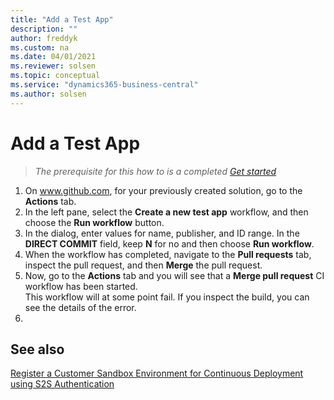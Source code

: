 ```yaml
---
title: "Add a Test App"
description: ""
author: freddyk
ms.custom: na
ms.date: 04/01/2021
ms.reviewer: solsen
ms.topic: conceptual
ms.service: "dynamics365-business-central"
ms.author: solsen
---
```


# Add a Test App

> *The prerequisite for this how to is a completed [Get started](algo-get-started.md)*

1. On www.github.com, for your previously created solution, go to the **Actions** tab.
1. In the left pane, select the **Create a new test app** workflow, and then choose the **Run workflow** button.
1. In the dialog, enter values for name, publisher, and ID range. In the **DIRECT COMMIT** field, keep **N** for no and then choose **Run workflow**.
1. When the workflow has completed, navigate to the **Pull requests** tab, inspect the pull request, and then **Merge** the pull request.
1. Now, go to the **Actions** tab and you will see that a **Merge pull request** CI workflow has been started.  
This workflow will at some point fail. If you inspect the build, you can see the details of the error.
1. 

## See also

[Register a Customer Sandbox Environment for Continuous Deployment using S2S Authentication](algo-register-sandbox-env.md)